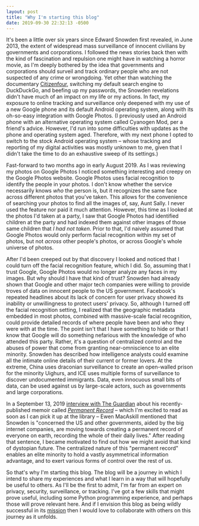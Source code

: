 ```yaml
---
layout: post 
title: "Why I'm starting this blog"
date: 2019-09-30 22:32:13 -0500
---
```

It's been a little over six years since Edward Snowden first revealed,
in June 2013, the extent of widespread mass surveillance of innocent
civilians by governments and corporations. I followed the news stories
back then with the kind of fascination and repulsion one might have in
watching a horror movie, as I'm deeply bothered by the idea that
governments and corporations should surveil and track ordinary people
who are not suspected of any crime or wrongdoing. Yet other than
watching the documentary
[Citizenfour](https://citizenfourfilm.com/about), switching my default
search engine to DuckDuckGo, and beefing up my passwords, the Snowden
revelations didn't have much of an impact on my life or my actions. In
fact, my exposure to online tracking and surveillance only deepened with
my use of a new Google phone and its default Android operating system,
along with its oh-so-easy integration with Google Photos. (I previously
used an Android phone with an alternative operating system called
Cyanogen Mod, per a friend's advice. However, I'd run into some
difficulties with updates as the phone and operating system aged.
Therefore, with my next phone I opted to switch to the stock Android
operating system – whose tracking and reporting of my digital activities
was mostly unknown to me, given that I didn't take the time to do an
exhaustive sweep of its settings.)

Fast-forward to two months ago in early August 2019. As I was reviewing
my photos on Google Photos I noticed something interesting and creepy on
the Google Photos website. Google Photos uses facial recognition to
identify the people in your photos. I don't know whether the service 
necessarily knows _who_ the person is, but it recognizes the same face
across different photos that you've taken. This allows for the
convenience of searching your photos to find all the images of, say,
Aunt Sally. I never used the feature nor paid it much attention.
However, this time as I looked at the photos I'd taken at a party, I saw
that Google Photos had identified children at the party and had indexed
them against other images of those same children that _I had not taken_.
Prior to that, I'd naively assumed that Google Photos would only perform
facial recognition within my set of photos, but not _across_ other
people's photos, or across Google's whole universe of photos.

After I'd been creeped out by that discovery I looked and noticed that I
could turn off the facial recognition feature, which I did. So, assuming
that I trust Google, Google Photos would no longer analyze any faces in
my images. But why should I have that kind of trust? Snowden had already
shown that Google and other major tech companies were willing to provide
troves of data on innocent people to the US government. Facebook's
repeated headlines about its lack of concern for user privacy showed its
inability or unwillingness to protect users' privacy. So, although I
turned off the facial recognition setting, I realized that the
geographic metadata embedded in most photos, combined with massive-scale
facial recognition, could provide detailed records of where people have
been and who they were with at the time. The point isn't that I have
something to hide or that I know that Google will do something nefarious
with the knowledge of who attended this party. Rather, it's a question
of centralized control and the abuses of power that come from granting
near-omniscience to an elite minority. Snowden has described how
intelligence analysts could examine all the intimate online details of
their current or former lovers. At the extreme, China uses draconian
surveillance to create an open-walled prison for the minority Uighurs,
and ICE uses multiple forms of surveillance to discover undocumented
immigrants. Data, even innocuous small bits of data, can be used against
us by large-scale actors, such as governments and large corporations.

In a September 13, 2019
[interview with The Guardian](https://www.theguardian.com/us-news/ng-interactive/2019/sep/13/edward-snowden-interview-whistleblowing-russia-ai-permanent-record)
about his recently-published memoir called
_[Permanent Record](https://www.worldcat.org/title/permanent-record/oclc/1114558657)_
– which I'm excited to read as soon as I can pick it up at the library –
Ewen MacAskill mentioned that Snowden is "concerned the US and other
governments, aided by the big internet companies, are moving towards
creating a permanent record of everyone on earth, recording the whole of
their daily lives." After reading that sentence, I became motivated to
find out how we might avoid that kind of dystopian future. The
centralized nature of this "permanent record" enables an elite minority
to hold a vastly asymmetrical information advantage, and to exert
various forms of control over the rest of us.

So that's why I'm starting this blog. The blog will be a journey in
which I intend to share my experiences and what I learn in a way that
will hopefully be useful to others. As I'll be the first to admit, I'm
far from an expert on privacy, security, surveillance, or tracking. I've
got a few skills that might prove useful, including some Python
programming experience, and perhaps those will prove relevant here. And
if I envision this blog as being wildly successful in its
[mission](/mission) then I would love to collaborate with others on this
journey as it unfolds.
